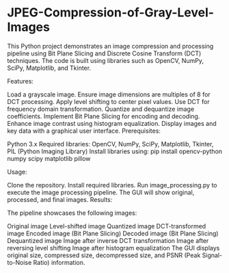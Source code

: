 # JPEG-Compression-of-Gray-Level-Images

This Python project demonstrates an image compression and processing pipeline using Bit Plane Slicing and Discrete Cosine Transform (DCT) techniques. The code is built using libraries such as OpenCV, NumPy, SciPy, Matplotlib, and Tkinter.

Features:

Load a grayscale image.
Ensure image dimensions are multiples of 8 for DCT processing.
Apply level shifting to center pixel values.
Use DCT for frequency domain transformation.
Quantize and dequantize image coefficients.
Implement Bit Plane Slicing for encoding and decoding.
Enhance image contrast using histogram equalization.
Display images and key data with a graphical user interface.
Prerequisites:

Python 3.x
Required libraries: OpenCV, NumPy, SciPy, Matplotlib, Tkinter, PIL (Python Imaging Library)
Install libraries using: pip install opencv-python numpy scipy matplotlib pillow

Usage:

Clone the repository.
Install required libraries.
Run image_processing.py to execute the image processing pipeline.
The GUI will show original, processed, and final images.
Results:

The pipeline showcases the following images:

Original image
Level-shifted image
Quantized image
DCT-transformed image
Encoded image (Bit Plane Slicing)
Decoded image (Bit Plane Slicing)
Dequantized image
Image after inverse DCT transformation
Image after reversing level shifting
Image after histogram equalization
The GUI displays original size, compressed size, decompressed size, and PSNR (Peak Signal-to-Noise Ratio) information.
